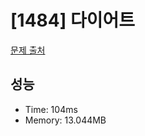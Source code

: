 # [1484] 다이어트

[문제 출처](https://www.acmicpc.net/problem/1484)

## 성능

- Time: 104ms
- Memory: 13.044MB